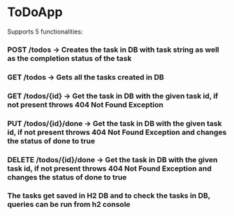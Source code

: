 # ToDoApp

Supports 5 functionalities:
### POST /todos -> Creates the task in DB with task string as well as the completion status of the task
### GET /todos -> Gets all the tasks created in DB
### GET /todos/{id} -> Get the task in DB with the given task id, if not present throws 404 Not Found Exception
### PUT /todos/{id}/done -> Get the task in DB with the given task id, if not present throws 404 Not Found Exception and changes the status of done to true
### DELETE /todos/{id}/done -> Get the task in DB with the given task id, if not present throws 404 Not Found Exception and changes the status of done to true

### The tasks get saved in H2 DB and to check the tasks in DB, queries can be run from h2 console
